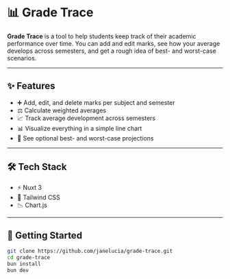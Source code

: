 # 📊 Grade Trace

**Grade Trace** is a tool to help students keep track of their academic performance over time. You can add and edit marks, see how your average develops across semesters, and get a rough idea of best- and worst-case scenarios.

---

## ✨ Features

- ➕ Add, edit, and delete marks per subject and semester
- ⚖️ Calculate weighted averages
- 📈 Track average development across semesters
- 📊 Visualize everything in a simple line chart
- 🔮 See optional best- and worst-case projections

---

## 🛠 Tech Stack

- ⚡️ Nuxt 3
- 🎨 Tailwind CSS
- 📉 Chart.js

---

## 🚀 Getting Started

```bash
git clone https://github.com/janelucia/grade-trace.git
cd grade-trace
bun install
bun dev
```
